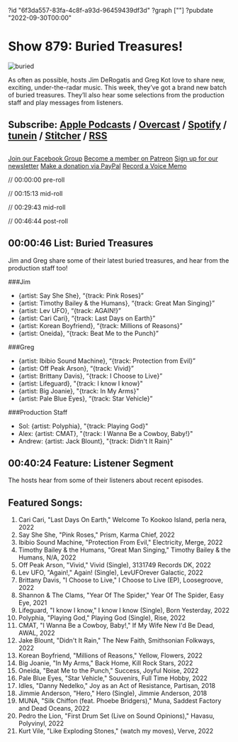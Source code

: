 ?id "6f3da557-83fa-4c8f-a93d-96459439df3d"
?graph [""]
?pubdate "2022-09-30T00:00"
# Show 879: Buried Treasures!
![buried](https://static.soundopinions.org/images/2022/buriedt.png)


As often as possible, hosts Jim DeRogatis and Greg Kot love to share new, exciting, under-the-radar music. This week, they’ve got a brand new batch of buried treasures. They’ll also hear some selections from the production staff and play messages from listeners. 


## Subscribe: [Apple Podcasts](https://itunes.apple.com/us/podcast/sound-opinions/id94793843) / [Overcast](https://overcast.fm/itunes94793843/sound-opinions) / [Spotify](https://open.spotify.com/show/1kNR8YL7TBrQuRxDdS4wtU) / [tunein](https://tunein.com/podcasts/Music-Podcasts/Sound-Opinions-p60273/) / [Stitcher](http://www.stitcher.com/podcast/sound-opinions) / [RSS](https://feeds.simplecast.com/Nn6fjnB0)

##
[Join our Facebook Group](https://bit.ly/3sivr9T)
[Become a member on Patreon](https://bit.ly/3slWZvc)
[Sign up for our newsletter](https://bit.ly/3eEvRnG)
[Make a donation via PayPal](https://bit.ly/3dmt9lU)
[Record a Voice Memo](https://bit.ly/2RyD5Ah)

// 00:00:00 pre-roll

// 00:15:13 mid-roll

// 00:29:43 mid-roll

// 00:46:44 post-roll


## 00:00:46 List: Buried Treasures

Jim and Greg share some of their latest buried treasures, and hear from the production staff too!


###Jim
- {artist: Say She She}, “{track: Pink Roses}”
- {artist: Timothy Bailey & the Humans}, “{track: Great Man Singing}”
- {artist: Lev UFO}, “{track: AGAIN!}”
- {artist: Cari Cari}, “{track: Last Days on Earth}”
- {artist: Korean Boyfriend}, “{track: Millions of Reasons}”
- {artist: Oneida}, “{track: Beat Me to the Punch}” 


###Greg
- {artist: Ibibio Sound Machine}, “{track: Protection from Evil}”
- {artist: Off Peak Arson}, “{track: Vivid}”
- {artist: Brittany Davis}, “{track: I Choose to Live}”
- {artist: Lifeguard}, "{track: I know I know}"
- {artist: Big Joanie}, "{track: In My Arms}"
- {artist: Pale Blue Eyes}, “{track: Star Vehicle}”


###Production Staff
- Sol: {artist: Polyphia}, "{track: Playing God}"
- Alex: {artist: CMAT}, "{track: I Wanna Be a Cowboy, Baby!}"
- Andrew: {artist: Jack Blount}, "{track: Didn't It Rain}"


## 00:40:24 Feature: Listener Segment

The hosts hear from some of their listeners about recent episodes.


## Featured Songs:

1. Cari Cari, "Last Days On Earth," Welcome To Kookoo Island, perla nera, 2022
1. Say She She, "Pink Roses," Prism, Karma Chief, 2022
1. Ibibio Sound Machine, "Protection From Evil," Electricity, Merge, 2022
1. Timothy Bailey & the Humans, "Great Man Singing," Timothy Bailey & the Humans, N/A, 2022
1. Off Peak Arson, "Vivid," Vivid (Single), 3131749 Records DK, 2022
1. Lev UFO, "Again!," Again! (Single), LevUFOrever Galactic, 2022
1. Brittany Davis, "I Choose to Live," I Choose to Live (EP), Loosegroove, 2022
1. Shannon & The Clams, "Year Of The Spider," Year Of The Spider, Easy Eye, 2021
1. Lifeguard, "I know I know," I know I know (Single), Born Yesterday, 2022
1. Polyphia, "Playing God," Playing God (Single), Rise, 2022
1. CMAT, "I Wanna Be a Cowboy, Baby!," If My Wife New I'd Be Dead, AWAL, 2022
1. Jake Blount, "Didn't It Rain," The New Faith, Smithsonian Folkways, 2022
1. Korean Boyfriend, "Millions of Reasons," Yellow, Flowers, 2022
1. Big Joanie, "In My Arms," Back Home, Kill Rock Stars, 2022
1. Oneida, "Beat Me to the Punch," Success, Joyful Noise, 2022
1. Pale Blue Eyes, "Star Vehicle," Souvenirs, Full Time Hobby, 2022
1. Idles, "Danny Nedelko," Joy as an Act of Resistance, Partisan, 2018
1. Jimmie Anderson, "Hero," Hero (Single), Jimmie Anderson, 2018
1. MUNA, "Silk Chiffon (feat. Phoebe Bridgers)," Muna, Saddest Factory and Dead Oceans, 2022
1. Pedro the Lion, "First Drum Set (Live on Sound Opinions)," Havasu, Polyvinyl, 2022
1. Kurt Vile, "Like Exploding Stones," (watch my moves), Verve, 2022